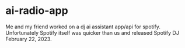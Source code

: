 # ai-radio-app


Me and my friend worked on a dj ai assistant app/api for spotify. Unfortunately Spotify itself was quicker than us and released Spotify DJ February 22, 2023.
